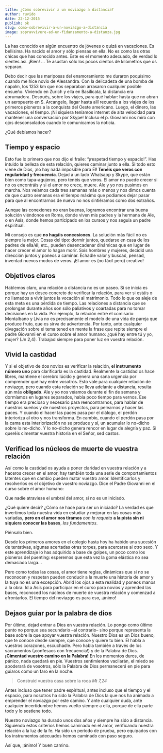 ```yaml
---
title: ¿Cómo sobrevivir a un noviazgo a distancia?
author: ruvido
date: 22-12-2015
publish: ok
slug: como-sobrevivir-a-un-noviazgo-a-distancia
image: sopravvivere-ad-un-fidanzamento-a-distanza.jpg
---
```


La has conocido en algún encuentro de jóvenes o quizá en vacaciones. Es bellísima. Ha nacido el amor y sólo piensas en ella. No es como las otras chicas que has conocido antes. Éste es el momento adecuado, de verdad lo sientes así. ¡Bien! ... Te asustan sólo los pocos cientos de kilómetros que os separan.

Debo decir que las mariposas del enamoramiento me duraron poquísimo cuando me hice novio de Alessandra. Con la delicadeza de una bomba de napalm, los 1253 km que nos separaban arrasaron cualquier posible ensueño. Viviendo en Zurich y ella en Basilicata, la distancia era abrumadora. Después, sobre los viajes, para qué hablar: hasta que no abran un aeropuerto en S. Arcangelo, llegar hasta allí recuerda a los viajes de los primeros pioneros a la conquista del Oeste americano. Luego, el dinero, las vacaciones, el tiempo. ¡Ni siquiera teníamos internet de alta velocidad para mantener una conversación por Skype! Incluso el p. Giovanni nos miró con ojos desconsolados cuando le comunicamos la noticia.

¿Qué debíamos hacer?

## Tiempo y espacio

Esto fue lo primero que nos dijo el fraile: “¡respetad tiempo y espacio!”. Has intuido la belleza de esta relación, quieres caminar junto a ella. Si todo esto viene de Dios, ¡no hay nada imposible para Él! **Tenéis que veros con regularidad y frecuencia**. Dejad a un lado Whatsapp y Skype, que están bien como tapa-agujeros, pero tenéis que veros. El amor no puede crecer si no os encontráis y si el amor no crece, muere. Ale y yo nos pusimos en marcha. Nos veíamos cada tres semanas más o menos y nos dimos cuenta de que cuatro semanas era el tiempo máximo que podíamos dejar pasar para que al encontrarnos de nuevo no nos sintiéramos como dos extraños.

Aunque las conexiones no eran buenas, logramos encontrar una buena solución viéndonos en Roma, donde viven mis padres y la hermana de Ale, o en Asís, donde hemos participado en los cursos y nos seguía un padre espiritual.

Mi consejo es que **no hagáis concesiones**. La solución más fácil no es siempre la mejor. Cosas del tipo: dormir juntos, quedarse en casa de los padres de ella/él, etc., pueden desencadenar dinámicas que en lugar de hacer crecer el amor lo hagan morir. Sois hombres y mujeres, decidid una dirección juntos y poneos a caminar. Echadle valor y buscad, pensad, inventad nuevos modos de veros. ¡El amor es (no fácil pero) creativo!

## Objetivos claros

Hablemos claro, una relación a distancia no es un paseo. Si se inicia es porque hay un deseo concreto de verificar la relación, para ver si estáis o no llamados a vivir juntos la vocación al matrimonio. Todo lo que os aleje de esta meta es una pérdida de tiempo. Las relaciones a distancia que se prolongan durante años son sólo paliativos y coartadas para no tomar decisiones en la vida. Por ejemplo, la relación entre el comisario Montalbano y Livia no es precisamente el modelo de una vida de pareja que produce fruto, que os sirva de advertencia. Por tanto, ante cualquier divagación sobre el tema tened en mente la frase que repite siempre el padre Giovanni en el curso sobre el amor humano: ¿qué hay entre tú y yo, mujer? (Jn 2,4). Trabajad siempre para poner luz en vuestra relación.

## Vivid la castidad

Y si el objetivo de dos novios es verificar la relación, **el instrumento número uno** para clarificarla es la castidad. Realmente la castidad os hace libres, mantiene el cerebro lúcido y genera una sana urgencia por comprender qué hay entre vosotros. Esto vale para cualquier relación de noviazgo, pero cuando esta relación se lleva adelante a distancia, resulta aún más **obligado**. Ale y yo nos veíamos durante el fin de semana y dormíamos en lugares separados, había poco tiempo para vernos. Ese tiempo era precioso y necesario para reencontrarnos, para hablar de nuestros sueños y de nuestros proyectos, para pelearnos y hacer las paces. Y cuando el hacer las paces pasa por el diálogo, el perdón interioriza al otro y nos transforma. En cambio, cuando el perdón pasa por la cama esta interiorización no se produce y sí, un acumular lo no-dicho sobre lo no-dicho. Y lo no-dicho genera rencor en lugar de alegría y paz. Si queréis cimentar vuestra historia en el Señor, sed castos.

## Verificad los núcleos de muerte de vuestra relación

Así como la castidad os ayuda a poner claridad en vuestra relación y a haceros crecer en el amor, hay también toda una serie de comportamientos latentes que en cambio pueden matar vuestro amor. Identificarlos y resolverlos es el objetivo de vuestro noviazgo. Dice el Padre Giovanni en el curso sobre el amor humano:

Que nadie atraviese el umbral del amor, si no es un iniciado.

¿Qué quiere decir? ¿Cómo se hace para ser un iniciado? La verdad es que invertimos toda nuestra vida en estudiar y mejorar en las cosas más variadas, **pero en el amor nos tiramos** *con la raqueta* **a la pista sin ni siquiera conocer las bases**, *los fundamentos*.

Piénsalo bien.

Desde los primeros amores en el colegio hasta hoy ha habido una sucesión de tentativas, algunas acertadas otras torpes, para acercarse al otro sexo. Y este aprendizaje lo has adquirido a base de golpes, un poco como los pioneros del puenting: esperemos que esta vez la goma elástica no sea demasiado larga...

Pero como todas las cosas, el amor tiene reglas, dinámicas que si no se reconocen y respetan pueden conducir a la muerte una historia de amor y la tuya no es una excepción. Abrid los ojos a esta realidad y poneos manos a la obra. Id a Asís para participar en el curso para novios y aprended las bases, reconoced los núcleos de muerte de vuestra relación y comenzad a afrontarlos. El tiempo del noviazgo es para eso, ¡ánimo! 

## Dejaos guiar por la palabra de dios

Por último, dejad entrar a Dios en vuestra relación. Lo pongo como último punto no porque sea secundario –al contrario– sino porque representa la base sobre la que apoyar vuestra relación. Nuestro Dios es un Dios bueno, que te conoce desde siempre, que conoce y quiere tu bien. Él habla a vuestros corazones, escuchadle. Pero habla también a través de los sacramentos (¡confesaos con frecuencia!) y de la Palabra de Dios. **¡Cimentad vuestro camino en la Palabra!** En los momentos duros, de pánico, nada quedará en pie. Vuestros sentimientos vacilarán, el miedo se apoderará de vosotros, sólo la Palabra de Dios permanecerá en pie para guiaros como un faro en la noche.

> Construid vuestra casa sobre la roca <cite>Mt 7,24</cite>

Antes incluso que tener padre espiritual, antes incluso que el tiempo y el espacio, para nosotros ha sido la Palabra de Dios la que nos ha animado a emprender el noviazgo por este camino. Y ante cualquier duda, ante cualquier incertidumbre hemos vuelto siempre a ella, porque de ella parte todo y lo sostiene todo.

Nuestro noviazgo ha durado unos dos años y siempre ha sido a distancia. Siguiendo estos criterios hemos caminado en el amor, verificando nuestra relación a la luz de la fe. Ha sido un período de prueba, pero equipados con los instrumentos adecuados hemos caminado con paso seguro.

Así que, ¡ánimo! Y buen camino.
